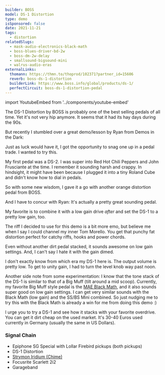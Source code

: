 ```yaml
---
builder: BOSS
model: DS-1 Distortion
type: demo
isSponsored: false
date: 2021-11-21
tags:
  - distortion
relatedSlugs:
  - mask-audio-electronics-black-math
  - boss-blues-driver-bd-2w
  - boss-dm-2w-delay
  - smallsound-bigsound-mini
  - walrus-audio-eras
externalLinks:
  thomann: https://thmn.to/thoprod/102371?partner_id=15606
  reverb: boss-ds-1-distortion
  builderLink: https://www.boss.info/global/products/ds-1/
  perfectCircuit: boss-ds-1-distortion-pedal
---
```


import YoutubeEmbed from '../components/youtube-embed'

The DS-1 Distortion by BOSS is probably one of the best selling pedals of all time. Yet it's not very hip anymore. It seems that it had its hay days during the 90s.

But recently I stumbled over a great demo/lesson by Ryan from Demos in the Dark:

<YoutubeEmbed
  title="Demos in the Dark // BOSS FX DS-1 Tips & Tricks // Pedal Demo"
  url="https://www.youtube.com/embed/veI5gkaEQ-4"
/>

Just as luck would have it, I got the opportunity to snag one up in a pedal trade. I wanted to try this.

My first pedal was a DS-2. I was super into Red Hot Chili Peppers and John Frusciante at the time. I remember it sounding harsh and crappy. In hindsight, it might have been because I plugged it into a tiny Roland Cube and didn't know how to dial in pedals.

So with some new wisdom, I gave it a go with another orange distortion pedal from BOSS.

And I have to concur with Ryan: It's actually a pretty great sounding pedal.

My favorite is to combine it with a low gain drive _after_ and set the DS-1 to a pretty low gain, too.

The riff I decided to use for this demo is a bit more emo, but believe me when I say I could channel my inner Tom Morello. You get that punchy fat distortion perfect for catchy riffs, hooks and power chords.

Even without another dirt pedal stacked, it sounds awesome on low gain settings. And, I can't say I hate it with the gain dimed.

I don't exactly know from which era my DS-1 here is. The output volume is pretty low. To get to unity gain, I had to turn the level knob way past noon.

Another side note from some experimentation: I know that the tone stack of the DS-1 is similar to that of a Big Muff (tilt around a mid scoop).
Currently, my favorite Big Muff style pedal is the [MAE Black Math](/demos/mask-audio-electronics-black-math), and it also sounds super good on low gain settings. I can get very similar sounds with the Black Math (low gain) and the SS/BS Mini combined. So just nudging me to try this with the Black Math is already a win for me from doing this demo :)

I urge you to try a DS-1 and see how it stacks with your favorite overdrive. You can get it dirt cheap on the used market. It's 30-40 Euros used currently in Germany (usually the same in US Dollars).

### Signal Chain

- Epiphone SG Special with Lollar Firebird pickups (both pickups)
- DS-1 Distortion
- [Strymon Iridium (Chime)](/demos/strymon-iridium)
- Focusrite Scarlett 2i2
- Garageband
